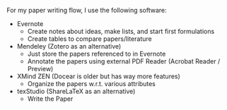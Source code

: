 For my paper writing flow, I use the following software:

* Evernote
  * Create notes about ideas, make lists, and start first formulations
  * Create tables to compare papers/literature
* Mendeley (Zotero as an alternative)
  * Just store the papers referenced to in Evernote
  * Annotate the papers using external PDF Reader (Acrobat Reader / Preview)
* XMind ZEN (Docear is older but has way more features)
  * Organize the papers w.r.t. various attributes
* texStudio (ShareLaTeX as an alternative)
  * Write the Paper
